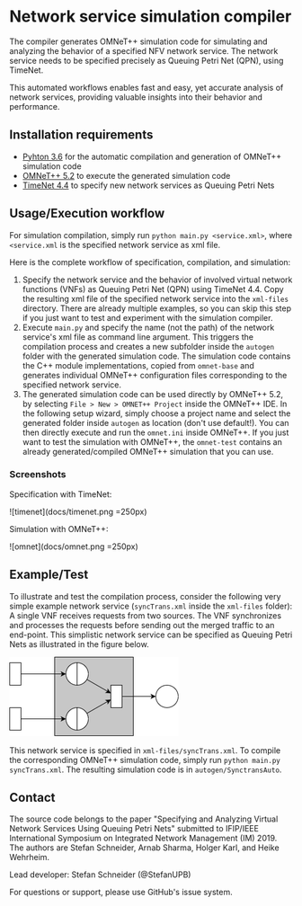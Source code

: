 # Network service simulation compiler

The compiler generates OMNeT++ simulation code for simulating and analyzing the behavior of a specified NFV network service. The network service needs to be specified precisely as Queuing Petri Net (QPN), using TimeNet.

This automated workflows enables fast and easy, yet accurate analysis of network services, providing valuable insights into their behavior and performance.

## Installation requirements

* [Pyhton 3.6](https://www.python.org/) for the automatic compilation and generation of OMNeT++ simulation code
* [OMNeT++ 5.2](https://omnetpp.org/) to execute the generated simulation code
* [TimeNet 4.4](https://timenet.tu-ilmenau.de/template/index) to specify new network services as Queuing Petri Nets

## Usage/Execution workflow

For simulation compilation, simply run `python main.py <service.xml>`, where `<service.xml` is the specified network service as xml file.

Here is the complete workflow of specification, compilation, and simulation:

1. Specify the network service and the behavior of involved virtual network functions (VNFs) as Queuing Petri Net (QPN) using TimeNet 4.4. Copy the resulting xml file of the specified network service into the `xml-files` directory. There are already multiple examples, so you can skip this step if you just want to test and experiment with the simulation compiler.
2. Execute `main.py` and specify the name (not the path) of the network service's xml file as command line argument. This triggers the compilation process and creates a new subfolder inside the `autogen` folder with the generated simulation code. The simulation code contains the C++ module implementations, copied from `omnet-base` and generates individual OMNeT++ configuration files corresponding to the specified network service.
3. The generated simulation code can be used directly by OMNeT++ 5.2, by selecting `File > New > OMNET++ Project` inside the OMNeT++ IDE. In the following setup wizard, simply choose a project name and select the generated folder inside `autogen` as location (don't use default!). You can then directly execute and run the `omnet.ini` inside OMNeT++.
   If you just want to test the simulation with OMNeT++, the `omnet-test` contains an already generated/compiled OMNeT++ simulation that you can use.

### Screenshots

Specification with TimeNet:

![timenet](docs/timenet.png =250px)

Simulation with OMNeT++:

![omnet](docs/omnet.png =250px)

## Example/Test

To illustrate and test the compilation process, consider the following very simple example network service (`syncTrans.xml` inside the `xml-files` folder): A single VNF receives requests from two sources. The VNF synchronizes and processes the requests before sending out the merged traffic to an end-point. This simplistic network service can be specified as Queuing Petri Nets as illustrated in the figure below.

![example](docs/example.png)

This network service is specified in `xml-files/syncTrans.xml`. To compile the corresponding OMNeT++ simulation code, simply run `python main.py syncTrans.xml`. The resulting simulation code is in `autogen/SynctransAuto`.

## Contact

The source code belongs to the paper "Specifying and Analyzing Virtual Network Services Using Queuing Petri Nets" submitted to IFIP/IEEE International Symposium on Integrated Network Management (IM) 2019. The authors are Stefan Schneider, Arnab Sharma, Holger Karl, and  Heike Wehrheim.

Lead developer: Stefan Schneider (@StefanUPB)

For questions or support, please use GitHub's issue system.
